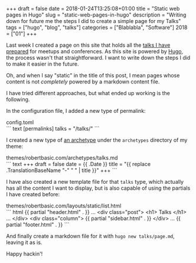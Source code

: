 +++
draft = false
date = 2018-01-24T13:25:08+01:00
title = "Static web pages in Hugo"
slug = "static-web-pages-in-hugo"
description = "Writing down for future me the steps I did to create a simple page for my Talks"
tags = ["hugo", "blog", "talks"]
categories = ["Blablabla", "Software"]
2018 = ["01"]
+++

Last week I created a page on this site that holds all the [talks I have prepared](/talks/) for meetups and conferences. As this site is powered by [Hugo](https://gohugo.io/), the process wasn't that straightforward. I want to write down the steps I did to make it easier in the future.

Oh, and when I say "static" in the title of this post, I mean pages whose content is not *completely* powered by a markdown content file.

I have tried different approaches, but what ended up working is the following.

In the configuration file, I added a new type of permalink:

<div class="filename">config.toml</div>
``` text
[permalinks]
    talks = "/talks/"
```

I created a new type of [an archetype](https://gohugo.io/content-management/archetypes/) under the `archetypes` directory of my theme:

<div class="filename">themes/robertbasic.com/archetypes/talks.md</div>
``` text
+++
draft = false
date = {{ .Date }}
title = "{{ replace .TranslationBaseName "-" " " | title }}"
+++
```

I have also created a new template file for that `talks` type, which actually has all the content I want to display, but is also capable of using the partials I have created before:

<div class="filename">themes/robertbasic.com/layouts/static/list.html</div>
``` html
{{ partial "header.html" . }}
...
&lt;div class="post">
    &lt;h1>
        Talks
    &lt;/h1>
    ...
&lt;/div>
&lt;div class="column">
    {{ partial "sidebar.html" . }}
&lt;/div>
...
{{ partial "footer.html" . }}
```

And finally create a markdown file for it with `hugo new talks/page.md`, leaving it as is.

Happy hackin'!
